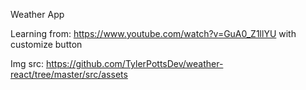 Weather App

Learning from: https://www.youtube.com/watch?v=GuA0_Z1llYU with customize button

Img src: https://github.com/TylerPottsDev/weather-react/tree/master/src/assets
